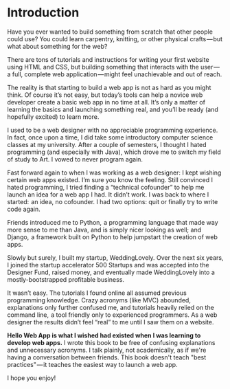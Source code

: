 # Introduction

Have you ever wanted to build something from scratch that other people could
use? You could learn carpentry, knitting, or other physical crafts — but what
about something for the web?

There are tons of tutorials and instructions for writing your first website
using HTML and CSS, but building something that interacts with the user — a
full, complete web application — might feel unachievable and out of reach.

The reality is that starting to build a web app is not as hard as you might
think. Of course it’s not easy, but today’s tools can help a novice web
developer create a basic web app in no time at all. It’s only a matter of
learning the basics and launching something real, and you’ll be ready (and
hopefully excited) to learn more.

I used to be a web designer with no appreciable programming experience. In fact,
once upon a time, I did take some introductory computer science classes at my
university. After a couple of semesters, I thought I hated programming (and
especially with Java), which drove me to switch my field of study to Art. I
vowed to never program again.

Fast forward again to when I was working as a web designer: I kept wishing
certain web apps existed. I’m sure you know the feeling. Still convinced I hated
programming, I tried finding a “technical cofounder” to help me launch an idea
for a web app I had. It didn’t work. I was back to where I started:  an idea, no
cofounder. I had two options: quit or finally try to write code again.

Friends introduced me to Python,  a programming language that made way more
sense to me than Java, and is simply nicer looking as well; and Django,  a
framework built on Python to help jumpstart the creation of web apps.

Slowly but surely, I built my startup, WeddingLovely. Over the next six years, I
joined the startup accelerator 500 Startups and was accepted into the Designer
Fund, raised money, and eventually made WeddingLovely into a mostly-bootstrapped
profitable business.

It wasn’t easy. The tutorials I found online all assumed previous programming
knowledge. Crazy acronyms (like MVC) abounded, explanations only further
confused me, and tutorials heavily relied on the command line,  a tool friendly
only to experienced programmers. As a web designer the results didn’t feel
“real” to me until I saw them on a website.

**Hello Web App is what I wished had existed when I was learning to develop web
apps.** I wrote this book to be free of confusing explanations and unnecessary
acronyms. I talk plainly, not academically, as if we're having a conversation
between friends. This book doesn't teach "best practices" — it teaches the
easiest way to launch a web app.

I hope you enjoy!

